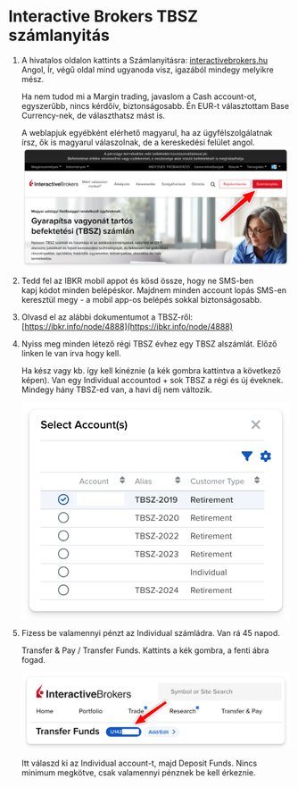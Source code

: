 # Interactive Brokers TBSZ számlanyitás

1. A hivatalos oldalon kattints a Számlanyitásra: [interactivebrokers.hu](https://www.interactivebrokers.hu/hu/home.php) Angol, Ír, végű oldal mind ugyanoda visz, igazából mindegy melyikre mész.

    Ha nem tudod mi a Margin trading, javaslom a Cash account-ot, egyszerűbb, nincs kérdőív, biztonságosabb. Én EUR-t választottam Base Currency-nek, de választhatsz mást is.

    A weblapjuk egyébként elérhető magyarul, ha az ügyfélszolgálatnak írsz, ők is magyarul válaszolnak, de a kereskedési felület angol.
    ![Számlanyitás gombra kattintás](images/nyitas.png)

2. Tedd fel az IBKR mobil appot és kösd össze, hogy ne SMS-ben kapj kódot minden belépéskor. Majdnem minden account lopás SMS-en keresztül megy - a mobil app-os belépés sokkal biztonságosabb.

3. Olvasd el az alábbi dokumentumot a TBSZ-ről: [https://ibkr.info/node/4888](https://ibkr.info/node/4888)

4. Nyiss meg minden létező régi TBSZ évhez egy TBSZ alszámlát. Előző linken le van írva hogy kell.

    Ha kész vagy kb. így kell kinéznie (a kék gombra kattintva a következő képen). Van egy Individual accountod + sok TBSZ a régi és új éveknek. Mindegy hány TBSZ-ed van, a havi díj nem változik.

    ![Számlák listája a felhasználódón](images/account_selector.png)

5. Fizess be valamennyi pénzt az Individual számládra. Van rá 45 napod.

    Transfer & Pay / Transfer Funds. Kattints a kék gombra, a fenti ábra fogad.

    ![Számlaválasztó gomb](images/selector_button.png)

    Itt válaszd ki az Individual account-t, majd Deposit Funds. Nincs minimum megkötve, csak valamennyi pénznek be kell érkeznie.

